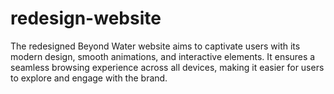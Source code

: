 # redesign-website
The redesigned Beyond Water website aims to captivate users with its modern design, smooth animations, and interactive elements. It ensures a seamless browsing experience across all devices, making it easier for users to explore and engage with the brand.
